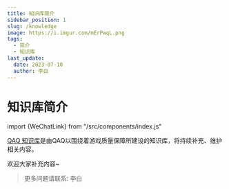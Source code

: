 ```yaml
---
title: 知识库简介
sidebar_position: 1
slug: /knowledge
image: https://i.imgur.com/mErPwqL.png
tags: 
  - 简介
  - 知识库
last_update:
  date: 2023-07-10
  author: 李白
---
```


# 知识库简介

import {WeChatLink} from "/src/components/index.js"


[QAQ 知识库](/knowledge)是由QAQ以围绕着游戏质量保障所建设的知识库，将持续补充、维护相关内容。

欢迎大家补充内容~

> 更多问题请联系: <WeChatLink openId='ou_d5b458841ef58cc0cabbecd1016b3043'>李白</WeChatLink>